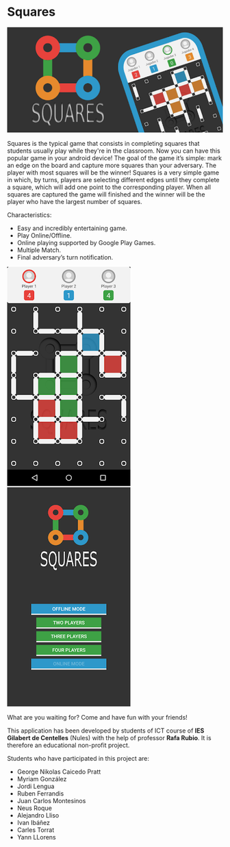 # Squares

![Store banner](https://raw.githubusercontent.com/rafarm/squares/master/store_assets/banner.png)

Squares is the typical game that consists in completing squares that students usually play
while they're in the classroom. Now you can have this popular game in your
android device!
The goal of the game it’s simple: mark an edge on the board and capture
more squares than your adversary. The player with most squares will be the winner!
Squares is a very simple game in which, by turns, players are selecting different
edges until they complete a square, which will add one point to the corresponding player. When all squares are captured the game will finished and the winner will be the player who have the
largest number of squares.

Characteristics:
- Easy and incredibly entertaining game.
- Play Online/Offline.
- Online playing supported by Google Play Games.
- Multiple Match.
- Final adversary’s turn notification.


![Screenshot 1](https://raw.githubusercontent.com/rafarm/squares/master/store_assets/screenshot1.png) ![Screenshot 2](https://raw.githubusercontent.com/rafarm/squares/master/store_assets/screenshot2.png)

What are you waiting for? Come and have fun with your friends!

This application has been developed by students of ICT course of **IES Gilabert de Centelles** (Nules) with the help of professor **Rafa Rubio**. It is therefore an educational non-profit project.

Students who have participated in this project are:
+ George Nikolas Caicedo Pratt
+ Myriam González
+ Jordi Lengua
+ Ruben Ferrandis
+ Juan Carlos Montesinos
+ Neus Roque
+ Alejandro Lliso
+ Ivan Ibáñez
+ Carles Torrat
+ Yann LLorens
